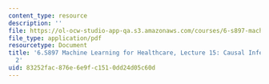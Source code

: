 ```yaml
---
content_type: resource
description: ''
file: https://ol-ocw-studio-app-qa.s3.amazonaws.com/courses/6-s897-machine-learning-for-healthcare-spring-2019/83252fac876e6e9fc1510dd24d05c60d_MIT6_S897S19_lec15.pdf
file_type: application/pdf
resourcetype: Document
title: '6.S897 Machine Learning for Healthcare, Lecture 15: Causal Inference Part
  2'
uid: 83252fac-876e-6e9f-c151-0dd24d05c60d
---
```

